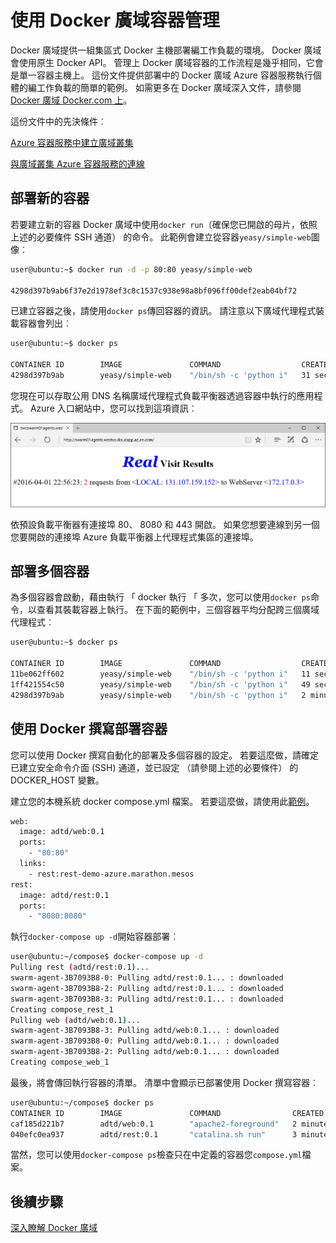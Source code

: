 <properties
   pageTitle="Azure 容器服務容器管理 Docker 廣域 |Microsoft Azure"
   description="部署至 Docker 廣域 Azure 容器服務中的 [容器"
   services="container-service"
   documentationCenter=""
   authors="neilpeterson"
   manager="timlt"
   editor=""
   tags="acs, azure-container-service"
   keywords="Docker，容器，微服務，Mesos、 Azure"/>

<tags
   ms.service="container-service"
   ms.devlang="na"
   ms.topic="get-started-article"
   ms.tgt_pltfrm="na"
   ms.workload="na"
   ms.date="09/13/2016"
   ms.author="timlt"/>

# <a name="container-management-with-docker-swarm"></a>使用 Docker 廣域容器管理

Docker 廣域提供一組集區式 Docker 主機部署編工作負載的環境。 Docker 廣域會使用原生 Docker API。 管理上 Docker 廣域容器的工作流程是幾乎相同，它會是單一容器主機上。 這份文件提供部署中的 Docker 廣域 Azure 容器服務執行個體的編工作負載的簡單的範例。 如需更多在 Docker 廣域深入文件，請參閱[Docker 廣域 Docker.com 上](https://docs.docker.com/swarm/)。

這份文件中的先決條件︰

[Azure 容器服務中建立廣域叢集](container-service-deployment.md)

[與廣域叢集 Azure 容器服務的連線](container-service-connect.md)

## <a name="deploy-a-new-container"></a>部署新的容器

若要建立新的容器 Docker 廣域中使用`docker run`（確保您已開啟的母片，依照上述的必要條件 SSH 通道） 的命令。 此範例會建立從容器`yeasy/simple-web`圖像︰


```bash
user@ubuntu:~$ docker run -d -p 80:80 yeasy/simple-web

4298d397b9ab6f37e2d1978ef3c8c1537c938e98a8bf096ff00def2eab04bf72
```

已建立容器之後，請使用`docker ps`傳回容器的資訊。 請注意以下廣域代理程式裝載容器會列出︰


```bash
user@ubuntu:~$ docker ps

CONTAINER ID        IMAGE               COMMAND                  CREATED             STATUS              PORTS                 NAMES
4298d397b9ab        yeasy/simple-web    "/bin/sh -c 'python i"   31 seconds ago      Up 9 seconds        10.0.0.5:80->80/tcp   swarm-agent-34A73819-1/happy_allen
```  

您現在可以存取公用 DNS 名稱廣域代理程式負載平衡器透過容器中執行的應用程式。 Azure 入口網站中，您可以找到這項資訊︰  


![實數造訪結果](media/real-visit.jpg)  

依預設負載平衡器有連接埠 80、 8080 和 443 開啟。 如果您想要連線到另一個您要開啟的連接埠 Azure 負載平衡器上代理程式集區的連接埠。

## <a name="deploy-multiple-containers"></a>部署多個容器

為多個容器會啟動，藉由執行 「 docker 執行 「 多次，您可以使用`docker ps`命令，以查看其裝載容器上執行。 在下面的範例中，三個容器平均分配跨三個廣域代理程式︰  


```bash
user@ubuntu:~$ docker ps

CONTAINER ID        IMAGE               COMMAND                  CREATED             STATUS              PORTS                 NAMES
11be062ff602        yeasy/simple-web    "/bin/sh -c 'python i"   11 seconds ago      Up 10 seconds       10.0.0.6:83->80/tcp   swarm-agent-34A73819-2/clever_banach
1ff421554c50        yeasy/simple-web    "/bin/sh -c 'python i"   49 seconds ago      Up 48 seconds       10.0.0.4:82->80/tcp   swarm-agent-34A73819-0/stupefied_ride
4298d397b9ab        yeasy/simple-web    "/bin/sh -c 'python i"   2 minutes ago       Up 2 minutes        10.0.0.5:80->80/tcp   swarm-agent-34A73819-1/happy_allen
```  

## <a name="deploy-containers-by-using-docker-compose"></a>使用 Docker 撰寫部署容器

您可以使用 Docker 撰寫自動化的部署及多個容器的設定。 若要這麼做，請確定已建立安全命令介面 (SSH) 通道，並已設定 （請參閱上述的必要條件） 的 DOCKER_HOST 變數。

建立您的本機系統 docker compose.yml 檔案。 若要這麼做，請使用此[範例](https://raw.githubusercontent.com/rgardler/AzureDevTestDeploy/master/docker-compose.yml)。

```bash
web:
  image: adtd/web:0.1
  ports:
    - "80:80"
  links:
    - rest:rest-demo-azure.marathon.mesos
rest:
  image: adtd/rest:0.1
  ports:
    - "8080:8080"

```

執行`docker-compose up -d`開始容器部署︰


```bash
user@ubuntu:~/compose$ docker-compose up -d
Pulling rest (adtd/rest:0.1)...
swarm-agent-3B7093B8-0: Pulling adtd/rest:0.1... : downloaded
swarm-agent-3B7093B8-2: Pulling adtd/rest:0.1... : downloaded
swarm-agent-3B7093B8-3: Pulling adtd/rest:0.1... : downloaded
Creating compose_rest_1
Pulling web (adtd/web:0.1)...
swarm-agent-3B7093B8-3: Pulling adtd/web:0.1... : downloaded
swarm-agent-3B7093B8-0: Pulling adtd/web:0.1... : downloaded
swarm-agent-3B7093B8-2: Pulling adtd/web:0.1... : downloaded
Creating compose_web_1
```

最後，將會傳回執行容器的清單。 清單中會顯示已部署使用 Docker 撰寫容器︰


```bash
user@ubuntu:~/compose$ docker ps
CONTAINER ID        IMAGE               COMMAND                CREATED             STATUS              PORTS                     NAMES
caf185d221b7        adtd/web:0.1        "apache2-foreground"   2 minutes ago       Up About a minute   10.0.0.4:80->80/tcp       swarm-agent-3B7093B8-0/compose_web_1
040efc0ea937        adtd/rest:0.1       "catalina.sh run"      3 minutes ago       Up 2 minutes        10.0.0.4:8080->8080/tcp   swarm-agent-3B7093B8-0/compose_rest_1
```

當然，您可以使用`docker-compose ps`檢查只在中定義的容器您`compose.yml`檔案。

## <a name="next-steps"></a>後續步驟

[深入瞭解 Docker 廣域](https://docs.docker.com/swarm/)
